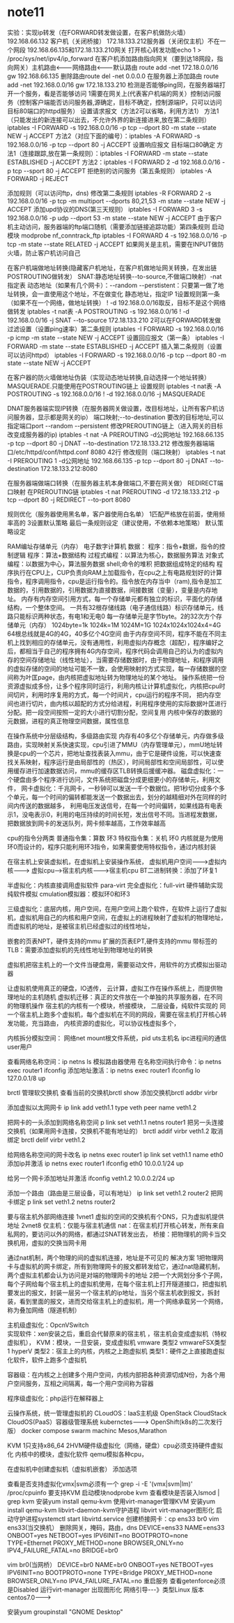 # note11
实验：实现ip转发（在FORWARD转发做设置，在客户机做防火墙）
192.168.66.132 客户机（关闭桥接）
172.18.133.212服务器（关闭仅主机）不在一个网段
192.168.66.135和172.18.133.210网关  打开核心转发功能echo 1 > /proc/sys/net/ipv4/ip_forward
在客户机添加路由指向网关（要到达18网段，指向网关）主机路由<---网络路由<---默认路由
route   add -net   172.18.0.0/16  gw  192.168.66.135
删除路由route  del   -net  0.0.0.0
在服务器上添加路由
route   add  -net  192.168.0.0/16   gw 172.18.133.210
检测是否能够ping同，在服务器端打开一个服务，看是否能够访问
1需要在网关上(代表客户机端的网关）控制访问服务（控制客户端能否访问服务器,源确定，目标不确定，控制源端IP，只可以访问目标80端口的httpd服务）
设置请求报文（方法2可以省略，利用方法1）
方法1（只能发出的新连接可以出去，不允许外界的新连接进来,放在第二条规则）
iptables -I  FORWARD  -s 192.168.0.0/16  -p  tcp --dport  80  -m state  --state NEW  -j  ACCEPT
方法2（对应下面的编号）：iptables  -A  FORWARD -s  192.168.0.0/16  -p  tcp  --dport  80  -j   ACCEPT
设置响应报文  目标端口80确定
方法1（连接跟踪,放在第一条规则）：iptables  -I FORWARD -m  state  --state ESTABLISHED  -j  ACCEPT
方法2：iptables  -I  FORWARD  2  -d  192.168.0.0/16  -p tcp  --sport 80  -j   ACCEPT
拒绝别的访问服务（第五条规则）
iptables  -A  FORWARD   -j   REJECT

添加规则（可以访问ftp，dns)
修改第二条规则
iptables -R FORWARD 2 -s 192.168.0.0/16  -p  tcp -m multiport  --dports 80,21,53  -m state  --state NEW  -j  ACCEPT
添加upd协议的DNS(第三天规则）
iptables -I FORWARD  3 -s 192.168.0.0/16  -p udp --dport 53  -m  state --state  NEW  -j  ACCEPT
由于客户机主动访问，服务器端的ftp端口随机（需要添加链接追踪功能）第四条规则
启动模块 modprobe  nf_conntrack_ftp
iptables -I FORWARD  4 -s 192.168.0.0/16  -p tcp  -m state  --state RELATED  -j  ACCEPT
如果网关是主机，需要在INPUT做防火墙，防止客户机访问自己

在客户机端做地址转换(隐藏客户机地址，在客户机做地址网关转换，在发出链POSTROUTING做转发）
SNAT:静态地址转换--to-source,不做端口映射）-nat指定表
          动态地址（如果有几个网卡）：--random
          --perstistent：只要第一做了地址转换，会一直使用这个地址，不在做变化
静态地址，指定IP
1设置规则第一条（如果不在一个网络，做地址转换） !  -d  192.168.0.0/16取反，目标不是这个网络做转发
iptables  -t  nat表  -A POSTROUTING  -s  192.168.0.0/16  !  -d  192.168.0.0/16  -j  SNAT  --to-source    172.18.133.210
2可以在FORWARD转发做过滤设置（设置ping速率）第二条规则
iptables -I  FORWARD  -s 192.168.0.0/16  -p  icmp  -m state --state NEW  -j  ACCEPT
设置回应报文（第一条）
iptables  -I  FORWARD  -m  state  --state  ESTABLISHED  -j  ACCEPT
插入第二条规则（设置可以访问httpd）
iptables -I  FORWARD -s 192.168.0.0/16   -p tcp  --dport 80 -m  state  --state NEW -j ACCEPT

在客户器的防火墙做地址伪装（实现动态地址转换,自动选择一个地址转换）
MASQUERADE.只能使用在POSTROUTING链上
设置规则
iptables  -t  nat表  -A POSTROUTING  -s  192.168.0.0/16  !  -d  192.168.0.0/16  -j  MASQUERADE


DNAT服务器端实现IP转换（在服务器网关做设置，改目标地址，让所有客户机访问服务器，显示都是网关的ip）
端口映射;--to-destination  要改的目标地址,可以指定端口port
                 --random
                 --persistent
修改PREROUTING链上（进入网关的目标改变成服务器的ip)
iptables -t nat -A   PREROUTING  -d公网地址  192.168.66.135  -p tcp  --dport  80  -j  DNAT  --to-destination  172.18.133.212
修改服务器端端口/etc/httpd/conf/httpd.conf
8080   42行
修改规则（端口映射）
iptables -t nat -I   PREROUTING  1  -d公网地址  192.168.66.135  -p tcp  --dport  80  -j  DNAT  --to-destination  172.18.133.212:8080

在服务器端做端口转换（在服务器主机本身做端口,不要在网关做）
REDIRECT端口映射 在PREROUTING链
iptables  -t  nat  PREROUTING  -d  172.18.133.212  -p  tcp  --dport 80  -j  REDIRECT  --to-port   8080


规则优化（服务器使用黑名单，客户器使用白名单）
1匹配严格放在前面，使用频率高的
3设置默认策略
最后一条规则设定（建议使用，不依赖本地策略）
默认策略设定

RAM编址存储单元（内存）
电子数字计算机
数据：
程序：指令+数据，指令的控制逻辑
程序：算法+数据结构
过程式编程：以算法为核心，数据服务算法
对象式编程：以数据为中心，算法服务数据
shell;命令的堆积
把数据组成特定的结构
程序执行在CPU上，CUP负责向RAM上加载指令，在cpu之上有电路规划好的计算指令，程序调用指令，cpu是运行指令的。指令放在内存当中（ram),指令是加工数据的，引用数据的，引用数据为直接数据，间接数据（变量），变量是内存地址。
内存有内存空间引用方式，每一个存储单元都有独立的标识，平面化的存储结构，一个整体空间。
一共有32根存储线路（电子通信线路）标识存储单元，线路只能标识两种状态，有电1和无电0
每一存储单元是字节byte。2的32次方个存储单元（内存）
1024byte=1k  1024k=1M  1024M=1G    1024x1024x1024x4=4G
64根总线就是4G的4G，40多亿个4G空间
由于内存空间不同，程序不能在不同主机上找到相应的存储单元，没有通用性，利用虚拟内存概念（超配），程序编好之后，都相当于自己的程序拥有4G内存空间，程序代码会调用自己的认为的虚拟内存的空间存储地址（线性地址），当需要存储数据时，由于物理地址，和程序调用的虚拟存储的空间的地址可能不一致，会使用映射的方式实现，每一存储数据的空间称为叶匡page，由内核把虚拟地址转为物理地址的某个地址。
操作系统把一份资源虚拟成多份，让多个程序同时运行，利用内核让计算机虚拟化，内核把cpu时间切片，利用时序复用的方式，每一个时间片，cpu运行的程序不同，
把内存空间也进行切片，由内核以超配的方式分给进程，利用程序使用的实际数据叶匡进行分配。把一段空间按照一定的大小进行切割分配，空间复用
内核中保存的数据的元数据，进程的真正物理空间数据，属性信息

在操作系统中分层级结构，多级路由实现
内存有40多亿个存储单元，内存做多级路由，实现映射关系快速实现，cpu引进了MMU（内存管理单元），mmU地址转换是cpu的一个芯片，把地址查找表装入mmu，由于它是硬件设施，可以快速查找关系映射，程序运行是由局部性的（热区），时间局部性和空间局部性，可以使用缓存进行加速数据访问，mmu的缓存区TLB转换后援缓冲器。
磁盘虚拟化：一个硬盘由多个程序进行访问，文件系统把磁盘分成更细更小的存储单元，利用文件，
网卡虚拟化：千兆网卡，一秒钟可以发送一千个数据位。把1秒切分成多个多个单元，每一个时间的偏转都能发送一个数据出去，划分的越精细对外在同样的时间内传送的数据越多，
利用电压发送信号，在每一个时间偏转，如果线路有电表示1，没电表示0，利用的电压持续的时间长短，发出信号不同。当进程发数据，把数据放到网卡的发送队列，网卡频率越高，工作效率越高

cpu的指令分两类
普通指令集：算数  环3
特权指令集：关机   环0
内核就是为使用环0而设计的，程序只能利用环3指令，如果需要使用特权指令，通过内核封装

在宿主机上安装虚拟机，在虚拟机上安装操作系统，
虚拟机用户空间--->虚拟内核---> 虚拟cpu-->宿主机内核--->宿主机cpu
BT二进制转换：添加了环复1

半虚拟化：内核直接调用虚拟软件  para-virt
完全虚拟化：full-virt  硬件辅助实现   纯软件模拟
cmulation模拟器：模拟环0和环3

三级虚拟化：底层内核，用户空间，在用户空间上跑个软件，在软件上运行了虚拟机，虚拟机用自己的内核和用户空间，在虚拟上的进程映射了虚拟机的物理地址，而虚拟机的地址，是被宿主机已经虚拟过的线性地址，

嵌套的页表NPT，硬件支持的mmu
扩展的页表EPT,硬件支持的mmu
带标签的TLB：需要添加虚拟机的先线性地址到物理地址的转换

虚拟机把宿主机上的一个文件当硬盘用，需要驱动文件，用软件的方式模拟出驱动器

让虚拟机使用真正的硬盘，IO透传，
 云计算，虚拟工作在操作系统上，而提供物理地址的主机随机
虚拟机迁移：真正的文件放在一个单独的共享服务器，在不同的物理机操作
宿主机的内核有一个模块，桥接模块，
二层设备，纯软件实现的
同一个宿主机上跑多个虚拟机，每个虚拟机在不同的网段，需要在宿主机打开核心转发功能，充当路由，
内核资源的虚拟化，可以协议栈虚拟多个，

内核拆分模拟空间：
网络net    mount根文件系统，pid  uts主机名   ipc进程间的通信   user用户

查看网络名称空间：ip netns  ls  模拟路由器使用
在名称空间执行命令：ip netns exec router1 ifconfig
添加地址激活：ip netns exec router1 ifconfig lo 127.0.0.1/8 up

brctl 管理软交换机
查看当前的交换机brctl show
添加交换机brctl addbr virbr

添加虚拟以太网网卡
ip link add veth1.1 type veth peer name veth1.2

把网卡的一头添加到网络名称空间
p link set veth1.1 netns router1
把另一头连接交换机（如果用网卡连接，交换机不能有地址的）
brctl addif virbr  veth1.2
取消绑定
brctl delif virbr veth1.2

给网络名称空间的网卡改名
ip netns exec router1 ip link set veth1.1 name eth0
添加ip并激活
ip netns exec router1 ifconfig eth0 10.0.0.1/24 up

给另一个网卡添加地址并激活
ifconfig veth1.2 10.0.0.2/24 up

添加一个路由（路由是三层设备，可以有地址）
ip link set veth1.2 router2
把网卡绑定
p link set veth1.2 netns router2

要与宿主机外部网络连接
1vnet1  虚拟的空间的交换机有个DNS，只为虚拟机提供地址
2vnet8
仅主机：仅能与宿主机通信
nat：在宿主机打开核心转发，所有来自私网的，要访问以外的网络，都通过SNAT转发出去，
桥接：把物理机的网卡当交换机用，虚拟的交换当网卡用

通过nat机制，两个物理的间的虚拟机连接，地址是不可见的
解决方案
1把物理网卡与虚拟机的网卡绑定，所有到物理网卡的报文都转发给它，通过nat隐藏机制，两个虚拟主机都会认为访问是对端的物理网卡的地址
2把一个大网划分多个子网，每个子网给每个宿主机上的虚拟机使用，在每个宿主机上打开隧道接口，把虚拟机要发出的报文，封装一层另一个宿主机的ip地址，当另个宿主机收到报文，拆封装，看到里面的报文，进而交给宿主机上的虚拟机，用一个网络承载另一个网络，称为叠加网络（隧道机制）

主机级虚拟化：OpcnVSwitch  
实现软件：xen安装之后，重启会代替原来的宿主机 ，宿主机会变成虚拟机（特权虚拟机），
                KVM：模块，一旦安装，变成虚拟机
                vmware 类型2
                  vmwareFSX类型1
                 hyperV
类型2：宿主上的内核，内核之上跑虚拟机
类型1：硬件之上直接跑虚拟化软件，软件上跑多个虚拟机

容器级：在内核之上创建多个用户空间，内核内部把各种资源切成N份，为各个用户空间服务，互相之间隔离，每一个用户空间称为容器

程序级虚拟化：php运行在解释器上

云操作系统，统一管理虚拟机的
CLoudOS：laaS主机级
        OpenStack
         CloudStack
CloudOS(PaaS）容器级管理系统
          kubernctes---> OpenShift(k8s的二次发行版）
          docker compose  swarm  machinc
         Mesos,Marathon

KVM
1只支持x86_64
2HVM硬件级虚拟化（网络，硬盘）cpu必须支持硬件虚拟化
内核中的模块，虚拟化软件
qemu模拟各种cpu，

在虚拟机中创建虚拟机（虚拟机嵌套）
添加选项

查看是否支持虚拟化vmx|svm必须有一个
grep -i -E '(vmx|svm|lm)' /proc/cpuinfo
要支持KVM
启动模块nodprobe kvm
查看模块是否装入lsmod  | grep kvm
安装yum   install qemu-kvm
使用virt-manager管理KVM
安装yum  install qemu-kvm  libvirt-daemon-kvm守护进程   libvirt  virt-manager图形化
启动守护进程systemctl  start  libvirtd.service
创建桥接网卡：cp  ens33   br0
vim   ens33(当交换机）
删除网关，掩码，路由，dns
DEVICE=ens33
NAME=ens33
ONBOOT=yes
NETBOOT=yes
IPV6INIT=no
BOOTPROTO=none
TYPE=Ethernet
PROXY_METHOD=none
BROWSER_ONLY=no
IPV4_FAILURE_FATAL=no
BRIDGE=br0 

vim  br0(当网桥）
DEVICE=br0
NAME=br0
ONBOOT=yes
NETBOOT=yes
IPV6INIT=no
BOOTPROTO=none
TYPE=Bridge
PROXY_METHOD=none
BROWSER_ONLY=no
IPV4_FAILURE_FATAL=no
重启服务
查看getenforce必须是Disabled
运行virt-manager
出现图形化
网络引导---》类型Linux  版本centos7.0--->





安装yum  groupinstall "GNOME  Desktop"
